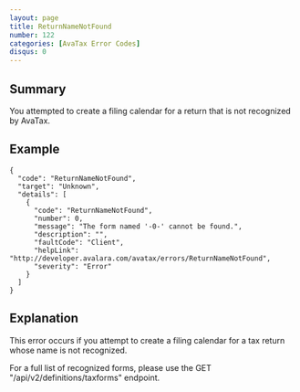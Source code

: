 ```yaml
---
layout: page
title: ReturnNameNotFound
number: 122
categories: [AvaTax Error Codes]
disqus: 0
---
```


## Summary

You attempted to create a filing calendar for a return that is not recognized by AvaTax.

## Example

    {
      "code": "ReturnNameNotFound",
      "target": "Unknown",
      "details": [
        {
          "code": "ReturnNameNotFound",
          "number": 0,
          "message": "The form named '-0-' cannot be found.",
          "description": "",
          "faultCode": "Client",
          "helpLink": "http://developer.avalara.com/avatax/errors/ReturnNameNotFound",
          "severity": "Error"
        }
      ]
    }

## Explanation

This error occurs if you attempt to create a filing calendar for a tax return whose name is not recognized.

For a full list of recognized forms, please use the GET "/api/v2/definitions/taxforms" endpoint.
